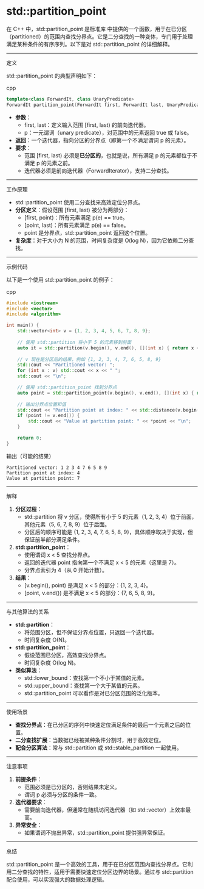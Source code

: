 # std::partition_point

在 C++ 中，std::partition_point 是标准库 <algorithm> 中提供的一个函数，用于在已分区（partitioned）的范围内查找分界点。它是二分查找的一种变体，专门用于处理满足某种条件的有序序列。以下是对 std::partition_point 的详细解释。

------

定义

std::partition_point 的典型声明如下：

cpp

```cpp
template<class ForwardIt, class UnaryPredicate>
ForwardIt partition_point(ForwardIt first, ForwardIt last, UnaryPredicate p);
```

- **参数**：
  - first, last：定义输入范围 [first, last) 的前向迭代器。
  - p：一元谓词（unary predicate），对范围中的元素返回 true 或 false。
- **返回**：一个迭代器，指向分区的分界点（即第一个不满足谓词 p 的元素）。
- **要求**：
  - 范围 [first, last) 必须是**已分区的**，也就是说，所有满足 p 的元素都位于不满足 p 的元素之前。
  - 迭代器必须是前向迭代器（ForwardIterator），支持二分查找。

------

工作原理

- std::partition_point 使用二分查找来高效定位分界点。
- **分区定义**：假设范围 [first, last) 被分为两部分：
  - [first, point)：所有元素满足 p(e) == true。
  - [point, last)：所有元素满足 p(e) == false。
  - point 是分界点，std::partition_point 返回这个位置。
- **复杂度**：对于大小为 N 的范围，时间复杂度是 O(log N)，因为它依赖二分查找。

------

示例代码

以下是一个使用 std::partition_point 的例子：

cpp

```cpp
#include <iostream>
#include <vector>
#include <algorithm>

int main() {
    std::vector<int> v = {1, 2, 3, 4, 5, 6, 7, 8, 9};
    
    // 使用 std::partition 将小于 5 的元素移到前面
    auto it = std::partition(v.begin(), v.end(), [](int x) { return x < 5; });
    
    // v 现在是分区后的结果，例如 {1, 2, 3, 4, 7, 6, 5, 8, 9}
    std::cout << "Partitioned vector: ";
    for (int x : v) std::cout << x << " ";
    std::cout << "\n";

    // 使用 std::partition_point 找到分界点
    auto point = std::partition_point(v.begin(), v.end(), [](int x) { return x < 5; });
    
    // 输出分界点位置和值
    std::cout << "Partition point at index: " << std::distance(v.begin(), point) << "\n";
    if (point != v.end()) {
        std::cout << "Value at partition point: " << *point << "\n";
    }

    return 0;
}
```

输出（可能的结果）

```text
Partitioned vector: 1 2 3 4 7 6 5 8 9
Partition point at index: 4
Value at partition point: 7
```

------

解释

1. **分区过程**：
   - std::partition 将 v 分区，使得所有小于 5 的元素（1, 2, 3, 4）位于前面，其他元素（5, 6, 7, 8, 9）位于后面。
   - 分区后的顺序可能是 {1, 2, 3, 4, 7, 6, 5, 8, 9}，具体顺序取决于实现，但保证前半部分满足条件。
2. **std::partition_point**：
   - 使用谓词 x < 5 查找分界点。
   - 返回的迭代器 point 指向第一个不满足 x < 5 的元素（这里是 7）。
   - 分界点索引为 4（从 0 开始计数）。
3. **结果**：
   - [v.begin(), point) 是满足 x < 5 的部分：{1, 2, 3, 4}。
   - [point, v.end()) 是不满足 x < 5 的部分：{7, 6, 5, 8, 9}。

------

与其他算法的关系

- **std::partition**：
  - 将范围分区，但不保证分界点位置，只返回一个迭代器。
  - 时间复杂度 O(N)。
- **std::partition_point**：
  - 假设范围已分区，高效查找分界点。
  - 时间复杂度 O(log N)。
- **类似算法**：
  - std::lower_bound：查找第一个不小于某值的元素。
  - std::upper_bound：查找第一个大于某值的元素。
  - std::partition_point 可以看作是对已分区范围的泛化版本。

------

使用场景

- **查找分界点**：在已分区的序列中快速定位满足条件的最后一个元素之后的位置。
- **二分查找扩展**：当数据已经被某种条件分割时，用于高效定位。
- **配合分区算法**：常与 std::partition 或 std::stable_partition 一起使用。

------

注意事项

1. **前提条件**：
   - 范围必须是已分区的，否则结果未定义。
   - 谓词 p 必须与分区的条件一致。
2. **迭代器要求**：
   - 需要前向迭代器，但通常在随机访问迭代器（如 std::vector）上效率最高。
3. **异常安全**：
   - 如果谓词不抛出异常，std::partition_point 提供强异常保证。

------

总结

std::partition_point 是一个高效的工具，用于在已分区范围内查找分界点。它利用二分查找的特性，适用于需要快速定位分区边界的场景。通过与 std::partition 配合使用，可以实现强大的数据处理逻辑。